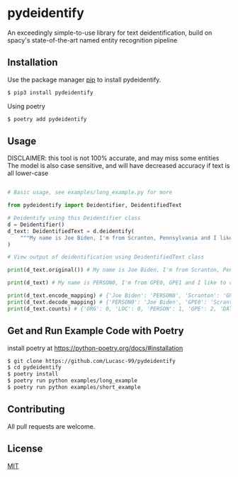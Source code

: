 # pydeidentify

An exceedingly simple-to-use library for text deidentification, build on spacy's state-of-the-art named entity recognition pipeline

## Installation

Use the package manager [pip](https://pip.pypa.io/en/stable/) to install pydeidentify.

```bash
$ pip3 install pydeidentify
```

Using poetry
```bash
$ poetry add pydeidentify
```

## Usage

DISCLAIMER: this tool is not 100% accurate, and may miss some entities
The model is also case sensitive, and will have decreased accuracy if text is all lower-case

```python

# Basic usage, see examples/long_example.py for more

from pydeidentify import Deidentifier, DeidentifiedText

# Deidentify using this Deidentifier class
d = Deidentifier()
d_text: DeidentifiedText = d.deidentify(
    """My name is Joe Biden, I'm from Scranton, Pennsylvania and I like to create python packages. I was born 12-1-1999."""
)

# View output of deidentification using DeidentifiedText class

print(d_text.original()) # My name is Joe Biden, I'm from Scranton, Pennsylvania and I like to create python packages. I was born 12-1-1999.

print(d_text) # My name is PERSON0, I'm from GPE0, GPE1 and I like to create python packages. I was born DATE0.

print(d_text.encode_mapping) # {'Joe Biden': 'PERSON0', 'Scranton': 'GPE0', 'Pennsylvania': 'GPE1', '12-1-1999': 'DATE0'}
print(d_text.decode_mapping) # {'PERSON0': 'Joe Biden', 'GPE0': 'Scranton', 'GPE1': 'Pennsylvania', 'DATE0': '12-1-1999'}
print(d_text.counts) # {'ORG': 0, 'LOC': 0, 'PERSON': 1, 'GPE': 2, 'DATE': 1, 'FAC': 0}
```


## Get and Run Example Code with Poetry
install poetry at https://python-poetry.org/docs/#installation
```bash
$ git clone https://github.com/Lucasc-99/pydeidentify
$ cd pydeidentify
$ poetry install
$ poetry run python examples/long_example
$ poetry run python examples/short_example
```

## Contributing

All pull requests are welcome.

## License
[MIT](https://choosealicense.com/licenses/mit/)